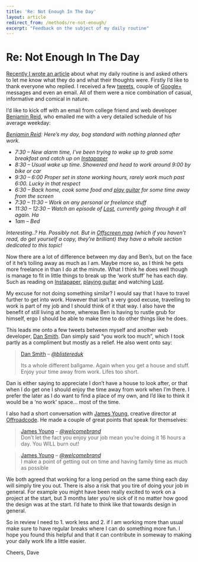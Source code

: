 ```yaml
---
title: 'Re: Not Enough In The Day'
layout: article
redirect_from: /methods/re-not-enough/
excerpt: "Feedback on the subject of my daily routine"
---
```


# Re: Not Enough In The Day

[Recently I wrote an article][1] about what my daily routine is and asked others to let me know what they do and what their thoughts were. Firstly I&#8217;d like to thank everyone who replied. I received a few [tweets][2], couple of [Google+][3] messages and even an email. All of them were a nice combination of casual, informative and comical in nature.

I&#8217;d like to kick off with an email from college friend and web developer [Benjamin Reid][4], who emailed me with a very detailed schedule of his average weekday:

*[Benjamin Reid][4]: Here&#8217;s my day, bog standard with nothing planned after work.*

  * *7:30 &#8211; New alarm time, I&#8217;ve been trying to wake up to grab some breakfast and catch up on [Instapaper][5]*
  * *8:30 &#8211; Usual wake up time. Showered and head to work around 9:00 by bike or car*
  * *9:30 &#8211; 6:00 Proper set in stone working hours, rarely work much past 6:00. Lucky in that respect*
  * *6:30 &#8211; Back home, cook some food and [play guitar][6] for some time away from the screen*
  * *7:30 &#8211; 11:30 &#8211; Work on any personal or freelance stuff*
  * *11:30 &#8211; 12:30 &#8211; Watch an episode of [Lost][7], currently going through it all again. Ha*
  * *1am &#8211; Bed*

*Interesting..? Ha. Possibly not. But in [Offscreen mag][8] (which if you haven&#8217;t read, do get yourself a copy, they&#8217;re brilliant) they have a whole section dedicated to this topic!*

Now there are a lot of difference between my day and Ben&#8217;s, but on the face of it he&#8217;s toiling away as much as I am. Maybe more so, as I think he gets more freelance in than I do at the minute. What I think he does well though is manage to fit in little things to break up the &#8216;work stuff&#8217; he has each day. Such as reading on [Instapaper][5], [playing guitar][6] and watching [Lost][7].

My excuse for not doing something similar? I would say that I have to travel further to get into work. However that isn&#8217;t a very good excuse, travelling to work is part of my job and I should think of it that way. I also have the benefit of still living at home, whereas Ben is having to rustle grub for himself, ergo I should be able to make time to do other things like he does.

This leads me onto a few tweets between myself and another web developer, [Dan Smith][9]. Dan simply said &#8220;you work too much&#8221;, which I took partly as a compliment but mostly as a relief. He also went onto say:

> [Dan Smith][9] &#8211; <cite><a title="Dan Smith on Twitter" href="https://twitter.com/blistereduk">@blistereduk</a></cite>
>
> Its a whole different ballgame. Again when you get a house and stuff. Enjoy your time away from work. Lifes too short.

Dan is either saying to appreciate I don&#8217;t have a house to look after, or that when I do get one I should enjoy the time away from work when I&#8217;m there. I prefer the later as I do want to find a place of my own, and I&#8217;d like to think it would be a &#8216;no work&#8217; space… most of the time.

I also had a short conversation with [James Young][10], creative director at [Offroadcode][11]. He made a couple of great points that speak for themselves:

> [James Young][10] &#8211; <cite><a title="James Young on Twitter" href="https://twitter.com/welcomebrand" data-user-id="40017708">@welcomebrand</a></cite>  
> Don&#8217;t let the fact you enjoy your job mean you&#8217;re doing it 16 hours a day. You WILL burn out!

> [James Young][10] &#8211; <cite><a title="James Young on Twitter" href="https://twitter.com/welcomebrand" data-user-id="40017708">@welcomebrand</a></cite>  
> I make a point of getting out on time and having family time as much as possible

We both agreed that working for a long period on the same thing each day will simply tire you out. There is also a risk that you tire of doing your job in general. For example you might have been really excited to work on a project at the start, but 3 months later you&#8217;re sick of it no matter how good the design was at the start. I&#8217;d hate to think like that towards design in general.

So in review I need to 1. work less and 2. if I am working more than usual make sure to have regular breaks where I can do something more fun. I hope you found this helpful and that it can contribute in someway to making your daily work life a little easier.

Cheers, Dave

 [1]: http://david.darn.es/methods/not-enough-in-the-day/ "Not Enough In The Day"
 [2]: http://twitter.com/daviddarnes "David Darnes on Twitter"
 [3]: https://plus.google.com/100895260126547897177/posts "David Darnes on Google+"
 [4]: http://www.benjaminreid.me/ "Benjamin Reid"
 [5]: http://www.instapaper.com/ "Instapaper - Save interesting web pages for reading later"
 [6]: http://www.youtube.com/watch?v=4cSpQKpz75E "Cover of Survival by Muse"
 [7]: http://www.imdb.com/title/tt0411008/ "Lost TV Series"
 [8]: http://www.offscreenmag.com/ "Offscreen Magazine"
 [9]: https://twitter.com/blistereduk "Dan Smith on Twitter"
 [10]: http://www.welcomebrand.co.uk/ "Welcome Brand"
 [11]: http://offroadcode.com/ "Offroadcode"
